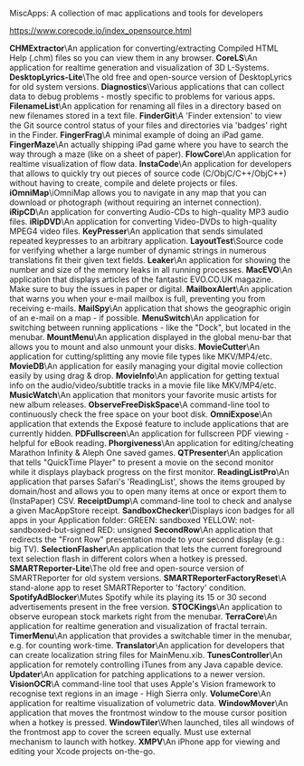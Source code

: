 MiscApps: A collection of mac applications and tools for developers

https://www.corecode.io/index_opensource.html


**CHMExtractor**\An application for converting/extracting Compiled HTML Help (.chm) files so you can view them in any browser.
**CoreLS**\An application for realtime generation and visualization of 3D L-Systems.
**DesktopLyrics-Lite**\The old free and open-source version of DesktopLyrics for old system versions.
**Diagnostics**\Various applications that can collect data to debug problems - mostly specific to problems for various apps.
**FilenameList**\An application for renaming all files in a directory based on new filenames stored in a text file.
**FinderGit**\A 'Finder extension' to view the Git source control status of your files and directories via 'badges' right in the Finder.
**FingerFrag**\A minimal example of doing an iPad game.
**FingerMaze**\An actually shipping iPad game where you have to search the way through a maze (like on a sheet of paper).
**FlowCore**\An application for realtime visualization of flow data.
**InstaCode**\An application for developers that allows to quickly try out pieces of source code (C/ObjC/C++/ObjC++) without having to create, compile and delete projects or files.
**iOmniMap**\iOmniMap allows you to navigate in any map that you can download or photograph (without requiring an internet connection). 
**iRipCD**\An application for converting Audio-CDs to high-quality MP3 audio files.
**iRipDVD**\An application for converting Video-DVDs to high-quality MPEG4 video files.
**KeyPresser**\An application that sends simulated repeated keypresses to an arbitrary application.
**LayoutTest**\Source code for verifying whether a large number of dynamic strings in numerous translations fit their given text fields.
**Leaker**\An application for showing the number and size of the memory leaks in all running processes.
**MacEVO**\An application that displays articles of the fantastic EVO.CO.UK magazine. Make sure to buy the issues in paper or digital.
**MailboxAlert**\An application that warns you when your e-mail mailbox is full, preventing you from receiving e-mails.
**MailSpy**\An application that shows the geographic origin of an e-mail on a map - if possible.
**MenuSwitch**\An application for switching between running applications - like the "Dock", but located in the menubar.
**MountMenu**\An application displayed in the global menu-bar that allows you to mount and also unmount your disks.
**MovieCutter**\An application for cutting/splitting any movie file types like MKV/MP4/etc.
**MovieDB**\An application for easily managing your digital movie collection easily by using drag & drop.
**MovieInfo**\An application for getting textual info on the audio/video/subtitle tracks in a movie file like MKV/MP4/etc.
**MusicWatch**\An application that monitors your favorite music artists for new album releases.
**ObserveFreeDiskSpace**\A command-line tool to continuously check the free space on your boot disk.
**OmniExpose**\An application that extends the Exposé feature to include applications that are currently hidden.
**PDFullscreen**\An application for fullscreen PDF viewing - helpful for eBook reading.
**Phorgiveness**\An application for editing/cheating Marathon Infinity & Aleph One saved games.
**QTPresenter**\An application that tells "QuickTime Player" to present a movie on the second monitor while it displays playback progress on the first monitor.
**ReadingListPro**\An application that parses Safari's 'ReadingList', shows the items grouped by domain/host and allows you to open many items at once or export them to (InstaPaper) CSV.
**ReceiptDump**\A command-line tool to check and analyse a given MacAppStore receipt.
**SandboxChecker**\Displays icon badges for all apps in your Application folder: GREEN: sandboxed YELLOW: not-sandboxed-but-signed RED: unsigned
**SecondRow**\An application that redirects the "Front Row" presentation mode to your second display (e.g.: big TV).
**SelectionFlasher**\An application that lets the current foreground text selection flash in different colors when a hotkey is pressed.
**SMARTReporter-Lite**\The old free and open-source version of SMARTReporter for old system versions.
**SMARTReporterFactoryReset**\A stand-alone app to reset SMARTReporter to 'factory' condition.
**SpotifyAdBlocker**\Mutes Spotify while its playing its 15 or 30 second advertisements present in the free version.
**STOCKings**\An application to observe european stock markets right from the menubar.
**TerraCore**\An application for realtime generation and visualization of fractal terrain.
**TimerMenu**\An application that provides a switchable timer in the menubar, e.g. for counting work-time.
**Translator**\An application for developers that can create localization string files for MainMenu.xib.
**TunesController**\An application for remotely controlling iTunes from any Java capable device.
**Updater**\An application for patching applications to a newer version.
**VisionOCR**\A command-line tool that uses Apple's Vision framework to recognise text regions in an image - High Sierra only.
**VolumeCore**\An application for realtime visualization of volumetric data.
**WindowMover**\An application that moves the frontmost window to the mouse cursor position when a hotkey is pressed.
**WindowTiler**\When launched, tiles all windows of the frontmost app to cover the screen equally. Must use external mechanism to launch with hotkey.
**XMPV**\An iPhone app for viewing and editing your Xcode projects on-the-go.
